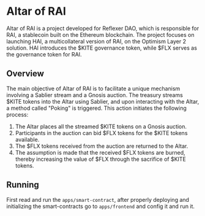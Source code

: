 # Altar of RAI

Altar of RAI is a project developed for Reflexer DAO, which is responsible for RAI, a stablecoin built on the Ethereum blockchain. The project focuses on launching HAI, a multicollateral version of RAI, on the Optimism Layer 2 solution. HAI introduces the $KITE governance token, while $FLX serves as the governance token for RAI.

## Overview

The main objective of Altar of RAI is to facilitate a unique mechanism involving a Sablier stream and a Gnosis auction. The treasury streams \$KITE tokens into the Altar using Sablier, and upon interacting with the Altar, a method called "Poking" is triggered. This action initiates the following process:

1.  The Altar places all the streamed \$KITE tokens on a Gnosis auction.
2.  Participants in the auction can bid $FLX tokens for the $KITE tokens available.
3.  The \$FLX tokens received from the auction are returned to the Altar.
4.  The assumption is made that the received $FLX tokens are burned, thereby increasing the value of $FLX through the sacrifice of \$KITE tokens.

## Running

First read and run the `apps/smart-contract`, after properly deploying and initializing the smart-contracts go to `apps/frontend` and config it and run it.
